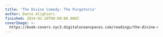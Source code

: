```yaml
---
title: 'The Divine Comedy: The Purgatorio'
author: Dante Alighieri
finished: 2024-02-20T00:00:00.000Z
coverImage: >-
  https://book-covers.nyc3.digitaloceanspaces.com/readings/the-divine-comedy-purgatorio-02.jpg
---
```

